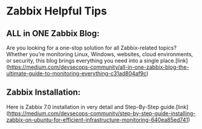 # Zabbix Helpful Tips

## ALL in ONE Zabbix Blog:
Are you looking for a one-stop solution for all Zabbix-related topics? Whether you’re monitoring Linux, Windows, websites, cloud environments, or security, this blog brings everything you need into a single place.[link] (https://medium.com/devsecops-community/all-in-one-zabbix-blog-the-ultimate-guide-to-monitoring-everything-c31ad804af9c)

## Zabbix Installation:
Here is Zabbix 7.0 installation in very detail and Step-By-Step guide.[link] (https://medium.com/devsecops-community/step-by-step-guide-installing-zabbix-on-ubuntu-for-efficient-infrastructure-monitoring-640ea85ed741)


